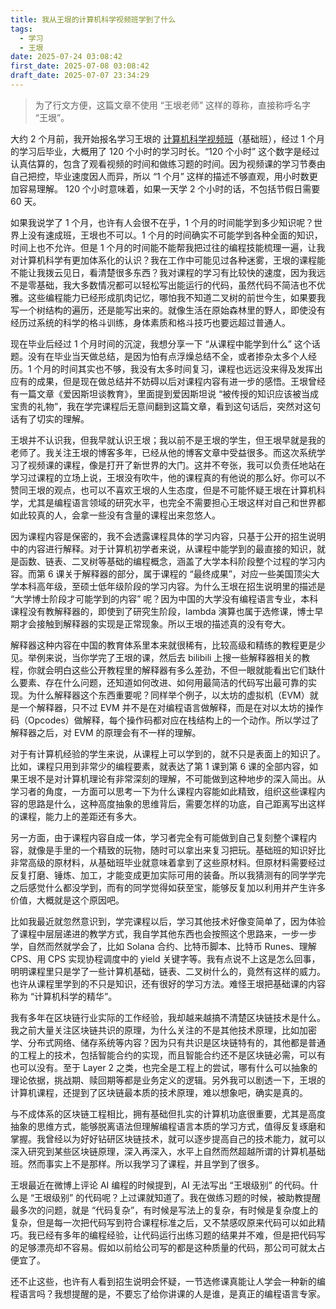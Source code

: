 ```yaml
---
title: 我从王垠的计算机科学视频班学到了什么
tags:
  - 学习
  - 王垠
date: 2025-07-24 03:08:42
first_date: 2025-07-08 03:08:42
draft_date: 2025-07-07 23:34:29
---
```



> 为了行文方便，这篇文章不使用 “王垠老师” 这样的尊称，直接称呼名字 “王垠”。

大约 2 个月前，我开始报名学习王垠的 [计算机科学视频班](https://www.yinwang.org/blog-cn/2025/05/12/cs-video-course)（基础班），经过 1 个月的学习后毕业，大概用了 120 个小时的学习时长。“120 个小时” 这个数字是经过认真估算的，包含了观看视频的时间和做练习题的时间。因为视频课的学习节奏由自己把控，毕业速度因人而异，所以 “1 个月” 这样的描述不够直观，用小时数更加容易理解。 120 个小时意味着，如果一天学 2 个小时的话，不包括节假日需要 60 天。

如果我说学了 1 个月，也许有人会很不在乎，1 个月的时间能学到多少知识呢？世界上没有速成班，王垠也不可以。1 个月的时间确实不可能学到各种全面的知识，时间上也不允许。但是 1 个月的时间能不能帮我把过往的编程技能梳理一遍，让我对计算机科学有更加体系化的认识？我在工作中可能见过各种迷雾，王垠的课程能不能让我拨云见日，看清楚很多东西？我对课程的学习有比较快的速度，因为我远不是零基础，我大多数情况都可以轻松写出能运行的代码，虽然代码不简洁也不优雅。这些编程能力已经形成肌肉记忆，哪怕我不知道二叉树的前世今生，如果要我写一个树结构的遍历，还是能写出来的。就像生活在原始森林里的野人，即使没有经历过系统的科学的格斗训练，身体素质和格斗技巧也要远超过普通人。

现在毕业后经过 1 个月时间的沉淀，我想分享一下 “从课程中能学到什么” 这个话题。没有在毕业当天做总结，是因为怕有点浮燥总结不全，或者掺杂太多个人经历。1 个月的时间其实也不够，我没有太多时间复习，课程也远远没来得及发挥出应有的成果，但是现在做总结并不妨碍以后对课程内容有进一步的感悟。王垠曾经有一篇文章《爱因斯坦谈教育》，里面提到爱因斯坦说 “被传授的知识应该被当成宝贵的礼物”，我在学完课程后无意间翻到这篇文章，看到这句话后，突然对这句话有了切实的理解。

王垠并不认识我，但我早就认识王垠；我以前不是王垠的学生，但王垠早就是我的老师了。我关注王垠的博客多年，已经从他的博客文章中受益很多。而这次系统学习了视频课的课程，像是打开了新世界的大门。这并不夸张，我可以负责任地站在学习过课程的立场上说，王垠没有吹牛，他的课程真的有他说的那么好。你可以不赞同王垠的观点，也可以不喜欢王垠的人生态度，但是不可能怀疑王垠在计算机科学，尤其是编程语言领域的研究水平，也完全不需要担心王垠这样对自己和世界都如此较真的人，会拿一些没有含量的课程出来忽悠人。

因为课程内容是保密的，我不会透露课程具体的学习内容，只基于公开的招生说明中的内容进行解释。对于计算机初学者来说，从课程中能学到的最直接的知识，就是函数、链表、二叉树等基础的编程概念，涵盖了大学本科阶段整个过程的学习内容。而第 6 课关于解释器的部分，属于课程的 “最终成果”，对应一些美国顶尖大学本科高年级，至硕士低年级阶段的学习内容。为什么王垠在招生说明里的描述是 “大学博士阶段才可能学到的内容” 呢？因为中国的大学没有编程语言专业，本科课程没有教解释器的，即使到了研究生阶段，lambda 演算也属于选修课，博士早期才会接触到解释器的实现是正常现象。所以王垠的描述真的没有夸大。

解释器这种内容在中国的教育体系里本来就很稀有，比较高级和精练的教程更是少见。举例来说，当你学完了王垠的课，然后去 bilibili 上搜一些解释器相关的教程，你就会明白这些公开教程里的解释器有多么差劲，不但一眼就能看出它们缺什么要素、存在什么问题，还知道如何改进、如何用最简洁的代码写出最可靠的实现。为什么解释器这个东西重要呢？同样举个例子，以太坊的虚拟机（EVM）就是一个解释器，只不过 EVM 并不是在对编程语言做解释，而是在对以太坊的操作码（Opcodes）做解释，每个操作码都对应在栈结构上的一个动作。所以学过了解释器之后，对 EVM 的原理会有不一样的理解。

对于有计算机经验的学生来说，从课程上可以学到的，就不只是表面上的知识了。比如，课程只用到非常少的编程要素，就表达了第 1 课到第 6 课的全部内容，如果王垠不是对计算机理论有非常深刻的理解，不可能做到这种地步的深入简出。从学习者的角度，一方面可以思考一下为什么课程内容能如此精致，组织这些课程内容的思路是什么，这种高度抽象的思维背后，需要怎样的功底，自己距离写出这样的课程，能力上的差距还有多大。

另一方面，由于课程内容自成一体，学习者完全有可能做到自己复刻整个课程内容，就像是手里的一个精致的玩物，随时可以拿出来复习把玩。基础班的知识好比非常高级的原材料，从基础班毕业就意味着拿到了这些原材料。但原材料需要经过反复打磨、锤炼、加工，才能变成更加实际可用的装备。所以我猜测有的同学学完之后感觉什么都没学到，而有的同学觉得如获至宝，能够反复加以利用并产生许多价值，大概就是这个原因吧。

比如我最近就忽然意识到，学完课程以后，学习其他技术好像变简单了，因为体验了课程中层层递进的教学方式，我自学其他东西也会按照这个思路来，一步一步学，自然而然就学会了，比如 Solana 合约、比特币脚本、比特币 Runes、理解 CPS、用 CPS 实现协程调度中的 yield 关键字等。我有点说不上这是怎么回事，明明课程里只是学了一些计算机基础，链表、二叉树什么的，竟然有这样的威力。也许从课程里学到的不只是知识，还有很好的学习方法。难怪王垠把基础课的内容称为 “计算机科学的精华”。

我有多年在区块链行业实际的工作经验，我却越来越搞不清楚区块链技术是什么。我之前大量关注区块链共识的原理，为什么关注的不是其他技术原理，比如加密学、分布式网络、储存系统等内容？因为只有共识是区块链特有的，其他都是普通的工程上的技术，包括智能合约的实现，而且智能合约还不是区块链必需，可以有也可以没有。至于 Layer 2 之类，也完全是工程上的尝试，哪有什么可以抽象的理论依据，挑战期、赎回期等都是业务定义的逻辑。另外我可以剧透一下，王垠的计算机课程，还提到了区块链最本质的技术原理，难以想象吧，确实是真的。

与不成体系的区块链工程相比，拥有基础但扎实的计算机功底很重要，尤其是高度抽象的思维方式，能够脱离语法但理解编程语言本质的学习方式，值得反复琢磨和掌握。我曾经以为好好钻研区块链技术，就可以逐步提高自己的技术能力，就可以深入研究到某些区块链原理，深入再深入，水平上自然而然超越所谓的计算机基础班。然而事实上不是那样。所以我学习了课程，并且学到了很多。

王垠最近在微博上评论 AI 编程的时候提到，AI 无法写出 “王垠级别” 的代码。什么是 “王垠级别” 的代码呢？上过课就知道了。我在做练习题的时候，被助教提醒最多次的问题，就是 “代码复杂”，有时候是写法上的复杂，有时候是复杂度上的复杂，但是每一次把代码写到符合课程标准之后，又不禁感叹原来代码可以如此精巧。我已经有多年的编程经验，让代码运行出练习题的结果并不难，但是把代码写的足够漂亮却不容易。假如以前给公司写的都是这种质量的代码，那公司可就太占便宜了。

还不止这些，也许有人看到招生说明会怀疑，一节选修课真能让人学会一种新的编程语言吗？我想提醒的是，不要忘了给你讲课的人是谁，是真正的编程语言专家。




